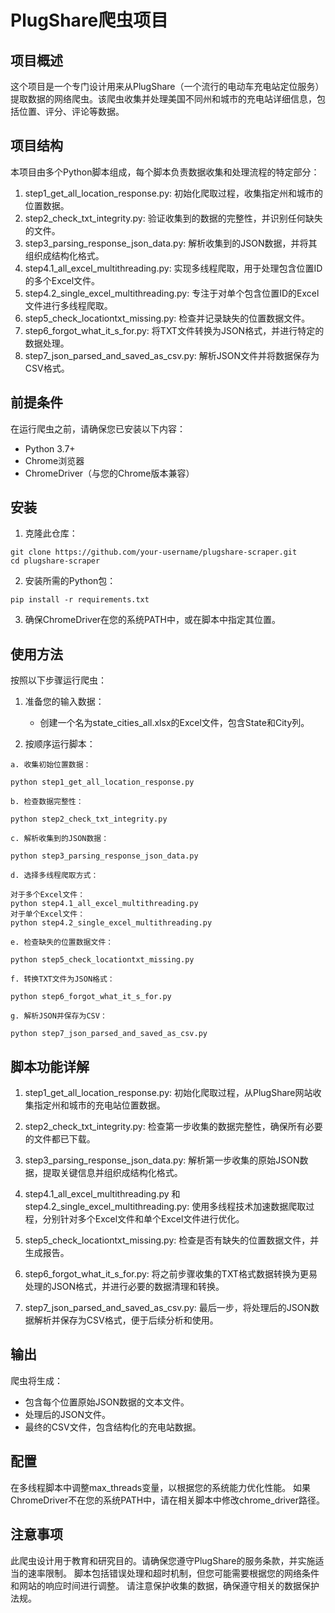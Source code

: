 # PlugShare爬虫项目

## 项目概述

这个项目是一个专门设计用来从PlugShare（一个流行的电动车充电站定位服务）提取数据的网络爬虫。该爬虫收集并处理美国不同州和城市的充电站详细信息，包括位置、评分、评论等数据。


## 项目结构

本项目由多个Python脚本组成，每个脚本负责数据收集和处理流程的特定部分：


1. step1_get_all_location_response.py: 初始化爬取过程，收集指定州和城市的位置数据。
2. step2_check_txt_integrity.py: 验证收集到的数据的完整性，并识别任何缺失的文件。
3. step3_parsing_response_json_data.py: 解析收集到的JSON数据，并将其组织成结构化格式。
4. step4.1_all_excel_multithreading.py: 实现多线程爬取，用于处理包含位置ID的多个Excel文件。
5. step4.2_single_excel_multithreading.py: 专注于对单个包含位置ID的Excel文件进行多线程爬取。
6. step5_check_locationtxt_missing.py: 检查并记录缺失的位置数据文件。
7. step6_forgot_what_it_s_for.py: 将TXT文件转换为JSON格式，并进行特定的数据处理。
8. step7_json_parsed_and_saved_as_csv.py: 解析JSON文件并将数据保存为CSV格式。

## 前提条件

在运行爬虫之前，请确保您已安装以下内容：


- Python 3.7+
- Chrome浏览器
- ChromeDriver（与您的Chrome版本兼容）

## 安装

1. 克隆此仓库：
```
git clone https://github.com/your-username/plugshare-scraper.git
cd plugshare-scraper
```

2. 安装所需的Python包：

```
pip install -r requirements.txt
```

3. 确保ChromeDriver在您的系统PATH中，或在脚本中指定其位置。


## 使用方法

按照以下步骤运行爬虫：


1. 准备您的输入数据：

   - 创建一个名为state_cities_all.xlsx的Excel文件，包含State和City列。

2. 按顺序运行脚本：

```
a. 收集初始位置数据：

python step1_get_all_location_response.py

```
```
b. 检查数据完整性：

python step2_check_txt_integrity.py
```
```
c. 解析收集到的JSON数据：

python step3_parsing_response_json_data.py
```
```
d. 选择多线程爬取方式：

对于多个Excel文件：
python step4.1_all_excel_multithreading.py
对于单个Excel文件：
python step4.2_single_excel_multithreading.py
```
```
e. 检查缺失的位置数据文件：

python step5_check_locationtxt_missing.py
```
```
f. 转换TXT文件为JSON格式：

python step6_forgot_what_it_s_for.py
```
```
g. 解析JSON并保存为CSV：

python step7_json_parsed_and_saved_as_csv.py
```

## 脚本功能详解

1. step1_get_all_location_response.py: 初始化爬取过程，从PlugShare网站收集指定州和城市的充电站位置数据。

2. step2_check_txt_integrity.py: 检查第一步收集的数据完整性，确保所有必要的文件都已下载。

3. step3_parsing_response_json_data.py: 解析第一步收集的原始JSON数据，提取关键信息并组织成结构化格式。

4. step4.1_all_excel_multithreading.py 和 step4.2_single_excel_multithreading.py: 使用多线程技术加速数据爬取过程，分别针对多个Excel文件和单个Excel文件进行优化。

5. step5_check_locationtxt_missing.py: 检查是否有缺失的位置数据文件，并生成报告。

6. step6_forgot_what_it_s_for.py: 将之前步骤收集的TXT格式数据转换为更易处理的JSON格式，并进行必要的数据清理和转换。

7. step7_json_parsed_and_saved_as_csv.py: 最后一步，将处理后的JSON数据解析并保存为CSV格式，便于后续分析和使用。


## 输出

爬虫将生成：


- 包含每个位置原始JSON数据的文本文件。
- 处理后的JSON文件。
- 最终的CSV文件，包含结构化的充电站数据。

## 配置

在多线程脚本中调整max_threads变量，以根据您的系统能力优化性能。
如果ChromeDriver不在您的系统PATH中，请在相关脚本中修改chrome_driver路径。

## 注意事项

此爬虫设计用于教育和研究目的。请确保您遵守PlugShare的服务条款，并实施适当的速率限制。
脚本包括错误处理和超时机制，但您可能需要根据您的网络条件和网站的响应时间进行调整。
请注意保护收集的数据，确保遵守相关的数据保护法规。

